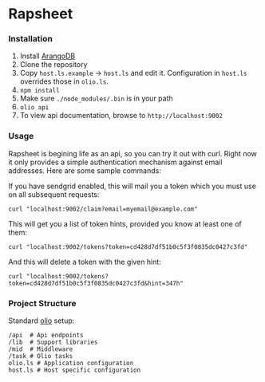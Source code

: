 # Rapsheet
### Installation
1. Install [ArangoDB](https://www.arangodb.com/)
1. Clone the repository
1. Copy `host.ls.example` -> `host.ls` and edit it.  Configuration in `host.ls` overrides those in `olio.ls`.
1. `npm install`
1. Make sure `./node_modules/.bin` is in your path
1. `olio api`
1. To view api documentation, browse to `http://localhost:9002`

### Usage
Rapsheet is begining life as an api, so you can try it out with curl.  Right now it only provides a simple authentication mechanism against email addresses.  Here are some sample commands:

If you have sendgrid enabled, this will mail you a token which you must use on all subsequent requests:

`curl "localhost:9002/claim?email=myemail@example.com"`

This will get you a list of token hints, provided you know at least one of them:

`curl "localhost:9002/tokens?token=cd428d7df51b0c5f3f0835dc0427c3fd"`

And this will delete a token with the given hint:

`curl "localhost:9002/tokens?token=cd428d7df51b0c5f3f0835dc0427c3fd&hint=347h"`

### Project Structure
Standard [olio](https://github.com/naturalethic/olio) setup:

```
/api  # Api endpoints
/lib  # Support libraries
/mid  # Middleware
/task # Olio tasks
olio.ls # Application configuration
host.ls # Host specific configuration
```
